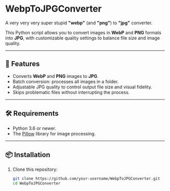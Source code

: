 # WebpToJPGConverter

A very very very super stupid **"webp"** (and **"png"**) to **"jpg"** converter.

This Python script allows you to convert images in **WebP** and **PNG** formats into **JPG**, with customizable quality settings to balance file size and image quality.

---

## 🚀 Features
- Converts **WebP** and **PNG** images to **JPG**.
- Batch conversion: processes all images in a folder.
- Adjustable JPG quality to control output file size and visual fidelity.
- Skips problematic files without interrupting the process.

---

## 🛠️ Requirements
- Python 3.6 or newer.
- The [Pillow](https://python-pillow.org/) library for image processing.

---

## 📦 Installation
1. Clone this repository:
   ```bash
   git clone https://github.com/your-username/WebpToJPGConverter.git
   cd WebpToJPGConverter
